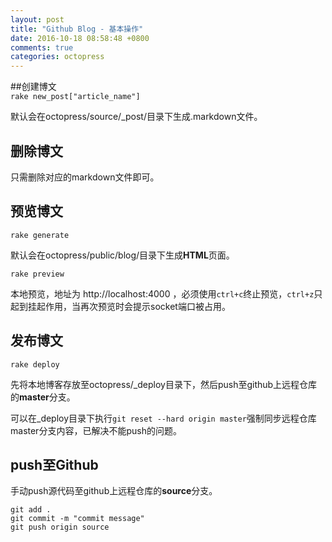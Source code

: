 ```yaml
---
layout: post
title: "Github Blog - 基本操作"
date: 2016-10-18 08:58:48 +0800
comments: true
categories: octopress
---
```

##创建博文  
`rake new_post["article_name"]`

默认会在octopress/source/_post/目录下生成.markdown文件。  

## 删除博文

只需删除对应的markdown文件即可。

## 预览博文

`rake generate `  

默认会在octopress/public/blog/目录下生成**HTML**页面。

`rake preview`  

本地预览，地址为 http://localhost:4000 ，必须使用`ctrl+c`终止预览，`ctrl+z`只起到挂起作用，当再次预览时会提示socket端口被占用。  

## 发布博文

`rake deploy`  

先将本地博客存放至octopress/_deploy目录下，然后push至github上远程仓库的**master**分支。

可以在_deploy目录下执行`git reset --hard origin master`强制同步远程仓库master分支内容，已解决不能push的问题。  

## push至Github

手动push源代码至github上远程仓库的**source**分支。

```
git add .
git commit -m "commit message"
git push origin source
```